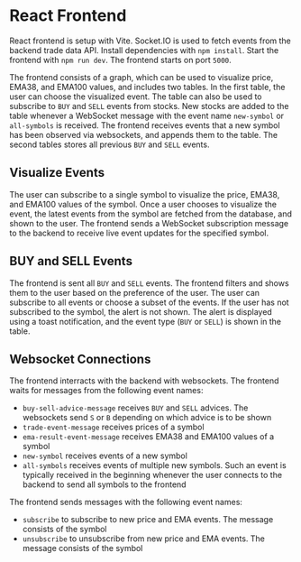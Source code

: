 # React Frontend

React frontend is setup with Vite. Socket.IO is used to fetch events from the backend trade data API.
Install dependencies with `npm install`. Start the frontend with `npm run dev`. The frontend starts on port `5000`.

The frontend consists of a graph, which can be used to visualize price, EMA38, and EMA100 values, and
includes two tables. In the first table, the user can choose the visualized event. The table can also be used to subscribe
to `BUY` and `SELL` events from stocks. New stocks are added to the table whenever a WebSocket message with the event name
`new-symbol` or `all-symbols` is received. The frontend receives events that a new symbol has been observed via
websockets, and appends them to the table. The second tables stores all previous `BUY` and `SELL` events.


## Visualize Events

The user can subscribe to a single symbol to visualize the price, EMA38, and EMA100 values of the symbol. 
Once a user chooses to visualize the event, the latest events from the symbol are fetched from the database,
and shown to the user. The frontend sends a WebSocket subscription message to the backend to receive live event
updates for the specified symbol.


## BUY and SELL Events

The frontend is sent all `BUY` and `SELL` events. The frontend filters and shows them to the user based on the
preference of the user. The user can subscribe to all events or choose a subset of the events.
If the user has not subscribed to the symbol, the alert is not shown.
The alert is displayed using a toast notification, and the event type (`BUY` or `SELL`) is shown in the table.


## Websocket Connections

The frontend interracts with the backend with websockets. The frontend waits for messages from the following event names:
- `buy-sell-advice-message` receives `BUY` and `SELL` advices. The websockets send `S` or `B` depending on which advice is to be shown
- `trade-event-message` receives prices of a symbol
- `ema-result-event-message` receives EMA38 and EMA100 values of a symbol
- `new-symbol` receives events of a new symbol
- `all-symbols` receives events of multiple new symbols. Such an event is typically received in the beginning whenever the user
connects to the backend to send all symbols to the frontend

The frontend sends messages with the following event names:
- `subscribe` to subscribe to new price and EMA events. The message consists of the symbol
- `unsubscribe` to unsubscribe from new price and EMA events. The message consists of the symbol
